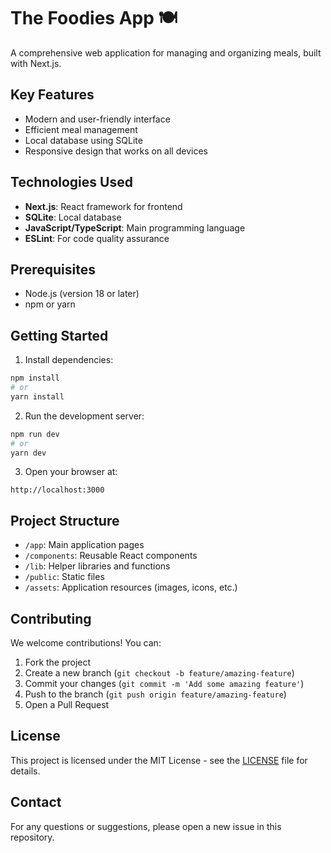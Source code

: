 # The Foodies App 🍽️

A comprehensive web application for managing and organizing meals, built with Next.js.

## Key Features

- Modern and user-friendly interface
- Efficient meal management
- Local database using SQLite
- Responsive design that works on all devices

## Technologies Used

- **Next.js**: React framework for frontend
- **SQLite**: Local database
- **JavaScript/TypeScript**: Main programming language
- **ESLint**: For code quality assurance

## Prerequisites

- Node.js (version 18 or later)
- npm or yarn

## Getting Started

1. Install dependencies:
```bash
npm install
# or
yarn install
```

2. Run the development server:
```bash
npm run dev
# or
yarn dev
```

3. Open your browser at:
```
http://localhost:3000
```

## Project Structure

- `/app`: Main application pages
- `/components`: Reusable React components
- `/lib`: Helper libraries and functions
- `/public`: Static files
- `/assets`: Application resources (images, icons, etc.)

## Contributing

We welcome contributions! You can:
1. Fork the project
2. Create a new branch (`git checkout -b feature/amazing-feature`)
3. Commit your changes (`git commit -m 'Add some amazing feature'`)
4. Push to the branch (`git push origin feature/amazing-feature`)
5. Open a Pull Request

## License

This project is licensed under the MIT License - see the [LICENSE](LICENSE) file for details.

## Contact

For any questions or suggestions, please open a new issue in this repository.
